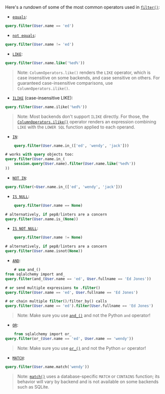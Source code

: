 Here's a rundown of some of the most common operators used in [`filter()`](http://docs.sqlalchemy.org/query.html#sqlalchemy.orm.query.Query.filter "sqlalchemy.orm.query.Query.filter"):

* [`equals`](http://docs.sqlalchemy.org/core/sqlelement.html#sqlalchemy.sql.operators.ColumnOperators.__eq__ "sqlalchemy.sql.operators.ColumnOperators.__eq__"):

```sql
query.filter(User.name == 'ed')
```

* [`not equals`](http://docs.sqlalchemy.org/core/sqlelement.html#sqlalchemy.sql.operators.ColumnOperators.__ne__ "sqlalchemy.sql.operators.ColumnOperators.__ne__"):

```sql
query.filter(User.name != 'ed')
```

* [`LIKE`](http://docs.sqlalchemy.org/core/sqlelement.html#sqlalchemy.sql.operators.ColumnOperators.like "sqlalchemy.sql.operators.ColumnOperators.like"):

```sql
query.filter(User.name.like('%ed%'))
```

> Note: `ColumnOperators.like()` renders the `LIKE` operator, which is case insensitive on some backends, and case sensitive on others. For guaranteed case-insensitive comparisons, use `ColumnOperators.ilike()`.

* [`ILIKE`]() (case-insensitive LIKE):

```sql
query.filter(User.name.ilike('%ed%'))
```

> Note: Most backends don't support `ILIKE` directly. For those, the [`ColumnOperators.ilike()`](http://docs.sqlalchemy.org/core/sqlelement.html#sqlalchemy.sql.operators.ColumnOperators.ilike "sqlalchemy.sql.operators.ColumnOperators.ilike") operator renders an expression combining `LIKE` with the `LOWER SQL` function applied to each operand.

* [`IN`](http://docs.sqlalchemy.org/core/sqlelement.html#sqlalchemy.sql.operators.ColumnOperators.in_ "sqlalchemy.sql.operators.ColumnOperators.in_"):

```sql
    query.filter(User.name.in_(['ed', 'wendy', 'jack']))

# works with query objects too:
query.filter(User.name.in_(
    session.query(User.name).filter(User.name.like('%ed%'))
))
```

* [`NOT IN`](http://docs.sqlalchemy.org/core/sqlelement.html#sqlalchemy.sql.operators.ColumnOperators.notin_ "sqlalchemy.sql.operators.ColumnOperators.notin_"):

```sql
query.filter(~User.name.in_(['ed', 'wendy', 'jack']))
```

* [`IS NULL`](http://docs.sqlalchemy.org/core/sqlelement.html#sqlalchemy.sql.operators.ColumnOperators.is_ "sqlalchemy.sql.operators.ColumnOperators.is_"):

```sql
    query.filter(User.name == None)

# alternatively, if pep8/linters are a concern
query.filter(User.name.is_(None))
```
* [`IS NOT NULL`](http://docs.sqlalchemy.org/core/sqlelement.html#sqlalchemy.sql.operators.ColumnOperators.isnot "sqlalchemy.sql.operators.ColumnOperators.isnot"):

```sql
    query.filter(User.name != None)

# alternatively, if pep8/linters are a concern
query.filter(User.name.isnot(None))
```

* [`AND`](http://docs.sqlalchemy.org/core/sqlelement.html#sqlalchemy.sql.expression.and_ "sqlalchemy.sql.expression.and_"):

```sql
    # use and_()
from sqlalchemy import and_
query.filter(and_(User.name == 'ed', User.fullname == 'Ed Jones'))

# or send multiple expressions to .filter()
query.filter(User.name == 'ed', User.fullname == 'Ed Jones')

# or chain multiple filter()/filter_by() calls
query.filter(User.name == 'ed').filter(User.fullname == 'Ed Jones')
```

> Note: Make sure you use [`and_()`](http://docs.sqlalchemy.org/core/sqlelement.html#sqlalchemy.sql.expression.and_ "sqlalchemy.sql.expression.and_") and not the Python `and` operator!

* [`OR`](http://docs.sqlalchemy.org/core/sqlelement.html#sqlalchemy.sql.expression.or_ "sqlalchemy.sql.expression.or_"):

```sql
    from sqlalchemy import or_
query.filter(or_(User.name == 'ed', User.name == 'wendy'))
```

> Note: Make sure you use [`or_()`](http://docs.sqlalchemy.org/core/sqlelement.html#sqlalchemy.sql.expression.or_ "sqlalchemy.sql.expression.or_") and not the Python `or` operator!

* [`MATCH`](http://docs.sqlalchemy.org/core/sqlelement.html#sqlalchemy.sql.operators.ColumnOperators.match "sqlalchemy.sql.operators.ColumnOperators.match"):

```sql
query.filter(User.name.match('wendy'))
```

> Note: [`match()`](http://docs.sqlalchemy.org/core/sqlelement.html#sqlalchemy.sql.operators.ColumnOperators.match "sqlalchemy.sql.operators.ColumnOperators.match") uses a database-specific `MATCH` or `CONTAINS` function; its behavior will vary by backend and is not available on some backends such as SQLite.
